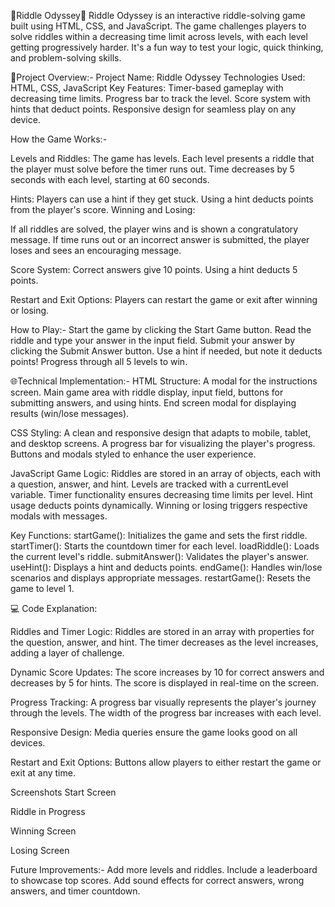 🔗Riddle Odyssey🧩
Riddle Odyssey is an interactive riddle-solving game built using HTML, CSS, and JavaScript. 
The game challenges players to solve riddles within a decreasing time limit across levels, with each level getting progressively harder.
It's a fun way to test your logic, quick thinking, and problem-solving skills.

📌Project Overview:-
Project Name: Riddle Odyssey
Technologies Used: HTML, CSS, JavaScript
Key Features:
Timer-based gameplay with decreasing time limits.
Progress bar to track the level.
Score system with hints that deduct points.
Responsive design for seamless play on any device.

How the Game Works:-

Levels and Riddles:
The game has levels.
Each level presents a riddle that the player must solve before the timer runs out.
Time decreases by 5 seconds with each level, starting at 60 seconds.

Hints:
Players can use a hint if they get stuck.
Using a hint deducts points from the player's score.
Winning and Losing:

If all riddles are solved, the player wins and is shown a congratulatory message.
If time runs out or an incorrect answer is submitted, the player loses and sees an encouraging message.

Score System:
Correct answers give 10 points.
Using a hint deducts 5 points.

Restart and Exit Options:
Players can restart the game or exit after winning or losing.

How to Play:-
Start the game by clicking the Start Game button.
Read the riddle and type your answer in the input field.
Submit your answer by clicking the Submit Answer button.
Use a hint if needed, but note it deducts points!
Progress through all 5 levels to win.

🌐Technical Implementation:-
HTML
Structure:
A modal for the instructions screen.
Main game area with riddle display, input field, buttons for submitting answers, and using hints.
End screen modal for displaying results (win/lose messages).

CSS
Styling:
A clean and responsive design that adapts to mobile, tablet, and desktop screens.
A progress bar for visualizing the player's progress.
Buttons and modals styled to enhance the user experience.

JavaScript
Game Logic:
Riddles are stored in an array of objects, each with a question, answer, and hint.
Levels are tracked with a currentLevel variable.
Timer functionality ensures decreasing time limits per level.
Hint usage deducts points dynamically.
Winning or losing triggers respective modals with messages.

Key Functions:
startGame(): Initializes the game and sets the first riddle.
startTimer(): Starts the countdown timer for each level.
loadRiddle(): Loads the current level's riddle.
submitAnswer(): Validates the player's answer.
useHint(): Displays a hint and deducts points.
endGame(): Handles win/lose scenarios and displays appropriate messages.
restartGame(): Resets the game to level 1.

💻 Code Explanation:

Riddles and Timer Logic:
Riddles are stored in an array with properties for the question, answer, and hint.
The timer decreases as the level increases, adding a layer of challenge.

Dynamic Score Updates:
The score increases by 10 for correct answers and decreases by 5 for hints.
The score is displayed in real-time on the screen.

Progress Tracking:
A progress bar visually represents the player's journey through the levels.
The width of the progress bar increases with each level.

Responsive Design:
Media queries ensure the game looks good on all devices.

Restart and Exit Options:
Buttons allow players to either restart the game or exit at any time.

Screenshots
Start Screen

Riddle in Progress

Winning Screen

Losing Screen

Future Improvements:-
Add more levels and riddles.
Include a leaderboard to showcase top scores.
Add sound effects for correct answers, wrong answers, and timer countdown.
